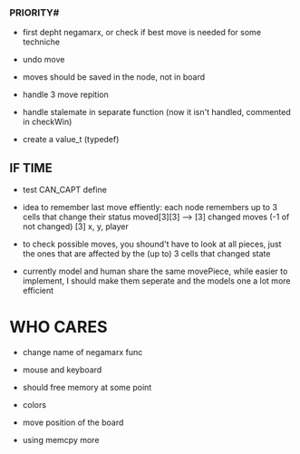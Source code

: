 ### PRIORITY# ##
- first depht negamarx, or check if best move is needed for some techniche

- undo move

- moves should be saved in the node, not in board

- handle 3 move repition

- handle stalemate in separate function (now it isn't handled, commented in checkWin)

- create a value_t (typedef)

## IF TIME ##
- test CAN_CAPT define

- idea to remember last move effiently: each node remembers up to 3 cells that change their status 
    moved[3][3] --> [3] changed moves (-1 of not changed)
                    [3] x, y, player

- to check possible moves, you shound't have to look at all pieces, just the ones that are affected by the (up to) 3 cells that changed state

- currently model and human share the same movePiece, while easier to implement, I should make them seperate and the models one a lot more efficient


# WHO CARES #
- change name of negamarx func

- mouse and keyboard

- should free memory at some point

- colors

- move position of the board

- using memcpy more